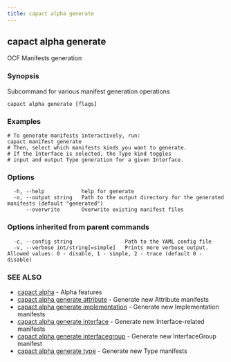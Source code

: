 ```yaml
---
title: capact alpha generate
---
```


## capact alpha generate

OCF Manifests generation

### Synopsis

Subcommand for various manifest generation operations

```
capact alpha generate [flags]
```

### Examples

```
# To generate manifests interactively, run: 
capact manifest generate
# Then, select which manifests kinds you want to generate.
# If the Interface is selected, the Type kind toggles
# input and output Type generation for a given Interface.
```

### Options

```
  -h, --help            help for generate
  -o, --output string   Path to the output directory for the generated manifests (default "generated")
      --overwrite       Overwrite existing manifest files
```

### Options inherited from parent commands

```
  -c, --config string                 Path to the YAML config file
  -v, --verbose int/string[=simple]   Prints more verbose output. Allowed values: 0 - disable, 1 - simple, 2 - trace (default 0 - disable)
```

### SEE ALSO

* [capact alpha](capact_alpha.md)	 - Alpha features
* [capact alpha generate attribute](capact_alpha_generate_attribute.md)	 - Generate new Attribute manifests
* [capact alpha generate implementation](capact_alpha_generate_implementation.md)	 - Generate new Implementation manifests
* [capact alpha generate interface](capact_alpha_generate_interface.md)	 - Generate new Interface-related manifests
* [capact alpha generate interfacegroup](capact_alpha_generate_interfacegroup.md)	 - Generate new InterfaceGroup manifest
* [capact alpha generate type](capact_alpha_generate_type.md)	 - Generate new Type manifests

